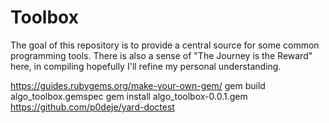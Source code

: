 # Toolbox

The goal of this repository is to provide a central source for some common programming tools.
There is also a sense of "The Journey is the Reward" here, in compiling hopefully I'll refine my personal understanding.

https://guides.rubygems.org/make-your-own-gem/
gem build algo_toolbox.gemspec
gem install algo_toolbox-0.0.1.gem
https://github.com/p0deje/yard-doctest
